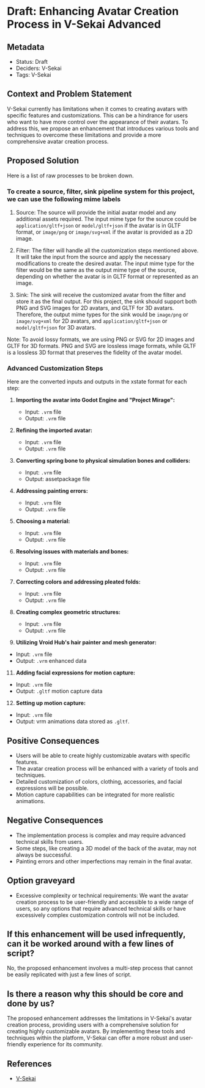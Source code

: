 # Draft: Enhancing Avatar Creation Process in V-Sekai Advanced

## Metadata

- Status: Draft
- Deciders: V-Sekai
- Tags: V-Sekai

## Context and Problem Statement

V-Sekai currently has limitations when it comes to creating avatars with specific features and customizations. This can be a hindrance for users who want to have more control over the appearance of their avatars. To address this, we propose an enhancement that introduces various tools and techniques to overcome these limitations and provide a more comprehensive avatar creation process.

## Proposed Solution

Here is a list of raw processes to be broken down.

### To create a source, filter, sink pipeline system for this project, we can use the following mime labels

1. Source: The source will provide the initial avatar model and any additional assets required. The input mime type for the source could be `application/gltf+json` or `model/gltf+json` if the avatar is in GLTF format, or `image/png` or `image/svg+xml` if the avatar is provided as a 2D image.

2. Filter: The filter will handle all the customization steps mentioned above. It will take the input from the source and apply the necessary modifications to create the desired avatar. The input mime type for the filter would be the same as the output mime type of the source, depending on whether the avatar is in GLTF format or represented as an image.

3. Sink: The sink will receive the customized avatar from the filter and store it as the final output. For this project, the sink should support both PNG and SVG images for 2D avatars, and GLTF for 3D avatars. Therefore, the output mime types for the sink would be `image/png` or `image/svg+xml` for 2D avatars, and `application/gltf+json` or `model/gltf+json` for 3D avatars.

Note: To avoid lossy formats, we are using PNG or SVG for 2D images and GLTF for 3D formats. PNG and SVG are lossless image formats, while GLTF is a lossless 3D format that preserves the fidelity of the avatar model.

### Advanced Customization Steps

Here are the converted inputs and outputs in the xstate format for each step:

1. **Importing the avatar into Godot Engine and "Project Mirage":**

   - Input: `.vrm` file
   - Output: `.vrm` file

2. **Refining the imported avatar:**

   - Input: `.vrm` file
   - Output: `.vrm` file

3. **Converting spring bone to physical simulation bones and colliders:**

   - Input: `.vrm` file
   - Output: assetpackage file

4. **Addressing painting errors:**

   - Input: `.vrm` file
   - Output: `.vrm` file

5. **Choosing a material:**

   - Input: `.vrm` file
   - Output: `.vrm` file

6. **Resolving issues with materials and bones:**

   - Input: `.vrm` file
   - Output: `.vrm` file

7. **Correcting colors and addressing pleated folds:**

   - Input: `.vrm` file
   - Output: `.vrm` file

8. **Creating complex geometric structures:**

   - Input: `.vrm` file
   - Output: `.vrm` file

9. **Utilizing Vroid Hub's hair painter and mesh generator:**

- Input: `.vrm` file
- Output: `.vrm` enhanced data

11. **Adding facial expressions for motion capture:**

- Input: `.vrm` file
- Output: `.gltf` motion capture data

12. **Setting up motion capture:**

- Input: `.vrm` file
- Output: vrm animations data stored as `.gltf`.

## Positive Consequences

- Users will be able to create highly customizable avatars with specific features.
- The avatar creation process will be enhanced with a variety of tools and techniques.
- Detailed customization of colors, clothing, accessories, and facial expressions will be possible.
- Motion capture capabilities can be integrated for more realistic animations.

## Negative Consequences

- The implementation process is complex and may require advanced technical skills from users.
- Some steps, like creating a 3D model of the back of the avatar, may not always be successful.
- Painting errors and other imperfections may remain in the final avatar.

## Option graveyard

- Excessive complexity or technical requirements: We want the avatar creation process to be user-friendly and accessible to a wide range of users, so any options that require advanced technical skills or have excessively complex customization controls will not be included.

## If this enhancement will be used infrequently, can it be worked around with a few lines of script?

No, the proposed enhancement involves a multi-step process that cannot be easily replicated with just a few lines of script.

## Is there a reason why this should be core and done by us?

The proposed enhancement addresses the limitations in V-Sekai's avatar creation process, providing users with a comprehensive solution for creating highly customizable avatars. By implementing these tools and techniques within the platform, V-Sekai can offer a more robust and user-friendly experience for its community.

## References

- [V-Sekai](https://v-sekai.org/)
